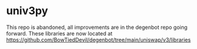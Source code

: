# univ3py
This repo is abandoned, all improvements are in the degenbot repo going forward. These libraries are now located at https://github.com/BowTiedDevil/degenbot/tree/main/uniswap/v3/libraries
